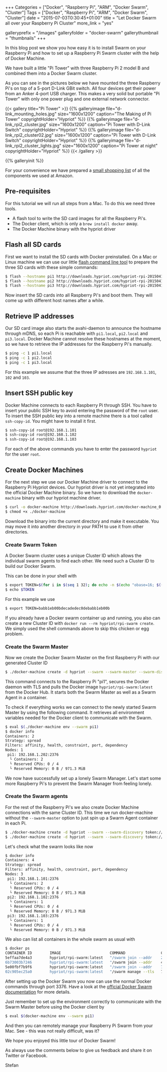 +++
Categories = ["Docker", "Raspberry Pi", "ARM", "Docker Swarm", "Cluster"]
Tags = ["Docker", "Raspberry Pi", "ARM", "Docker Swarm", "Cluster"]
date = "2015-07-03T0:30:45+01:00"
title = "Let Docker Swarm all over your Raspberry Pi Cluster"
more_link = "yes"

galleryprefix = "/images"
galleryfolder = "docker-swarm"
gallerythumbnail = "thumbnails"
+++

In this blog post we show you how easy it is to install Swarm on your Raspberry Pi and how to set up a Raspberry Pi Swarm cluster with the help of Docker Machine.

We have built a little "Pi Tower" with three Raspberry Pi 2 model B and combined them into a Docker Swarm cluster.
<!--more-->

As you can see in the pictures below we have mounted the three Raspberry Pi's on top of a 5-port D-Link GBit switch. All four devices get their power from an Anker 4-port USB charger.
This makes a very solid but portable "Pi Tower" with only one power plug and one external network connector.

{{< gallery title="Pi Tower" >}}
{{% galleryimage file="d-link_mounting_holes.jpg" size="1600x1200" caption="The Making of Pi Tower" copyrightHolder="Hypriot" %}}
{{% galleryimage file="d-link_rpi2_cluster.jpg" size="1600x1200" caption="Pi Tower with D-Link Switch" copyrightHolder="Hypriot" %}}
{{% galleryimage file="d-link_rpi2_cluster02.jpg" size="1600x1200" caption="Pi Tower with D-Link Switch" copyrightHolder="Hypriot" %}}
{{% galleryimage file="d-link_rpi2_cluster_lights.jpg" size="1600x1200" caption="Pi Tower at night" copyrightHolder="Hypriot" %}}
{{< /gallery >}}

{{% galleryinit %}}

For your convenience we have prepared a [small shopping list](http://www.amazon.de/gp/registry/wishlist/BCGEW9W3V8GM/ref=cm_wl_rlist_go_o) of all the components we used at Amazon.

## Pre-requisites

For this tutorial we will run all steps from a Mac. To do this we need three tools.

* A flash tool to write the SD card images for all the Raspberry Pi's.
* The Docker client, which is only a `brew install docker` away.
* The Docker Machine binary with the hypriot driver

## Flash all SD cards

First we want to install the SD cards with Docker preinstalled. 
On a Mac or Linux machine we can use our little [flash command line tool](https://github.com/hypriot/flash) to prepare the three SD cards with these simple commands:

```bash
$ flash --hostname pi1 http://downloads.hypriot.com/hypriot-rpi-20150416-201537.img.zip
$ flash --hostname pi2 http://downloads.hypriot.com/hypriot-rpi-20150416-201537.img.zip
$ flash --hostname pi3 http://downloads.hypriot.com/hypriot-rpi-20150416-201537.img.zip
```

Now insert the SD cards into all Raspberry Pi's and boot them. They will come up with different host names after a while.

## Retrieve IP addresses

Our SD card image also starts the avahi-daemon to announce the hostname through mDNS, so each Pi is reachable with `pi1.local`, `pi2.local` and `pi3.local`.
Docker Machine cannot resolve these hostnames at the moment, so we have to retrieve the IP addresses for the Raspberry Pi's manually.

```bash
$ ping -c 1 pi1.local
$ ping -c 1 pi2.local
$ ping -c 1 pi3.local
```

For this example we assume that the three IP adresses are `192.168.1.101`, `102` and `103`.

## Insert SSH public key

Docker Machine connects to each Raspberry Pi through SSH. You have to insert your public SSH key to avoid entering the password of the `root` user. 
To insert the SSH public key into a remote machine there is a tool called `ssh-copy-id`. You might have to install it first.

```bash
$ ssh-copy-id root@192.168.1.101
$ ssh-copy-id root@192.168.1.102
$ ssh-copy-id root@192.168.1.103
```

For each of the above commands you have to enter the password `hypriot` for the user `root`.

## Create Docker Machines

For the next step we use our Docker Machine driver to connect to the Raspberry Pi Hypriot devices.
Our hypriot driver is not yet integrated into the official Docker Machine binary.
So we have to download the `docker-machine` binary with our hypriot machine driver.

```bash
$ curl -o docker-machine http://downloads.hypriot.com/docker-machine_0.4.0-dev_darwin-amd64
$ chmod +x ./docker-machine
```

Download the binary into the current directory and make it executable. You may move it
into another directory in your PATH to use it from other directories.

### Create Swarm Token

A Docker Swarm cluster uses a unique Cluster ID which allows the individual swarm agents to find each other.
We need such a Cluster ID to build our Docker Swarm.

This can be done in your shell with

```bash
$ export TOKEN=$(for i in $(seq 1 32); do echo -n $(echo "obase=16; $(($RANDOM % 16))" | bc); done; echo)
$ echo $TOKEN
```

For this example we use

```bash
$ export TOKEN=babb1eb00bdecadedec0debabb1eb00b
```

If you already have a Docker swarm container up and running, you also can create a new Cluster ID
with `docker run --rm hypriot/rpi-swarm create`.
We simply used the shell commands above to skip this chicken or egg problem.

### Create the Swarm Master

Now we create the Docker Swarm Master on the first Raspberry Pi with our generated Cluster ID

```bash
$ ./docker-machine create -d hypriot --swarm --swarm-master --swarm-discovery token://$TOKEN --hypriot-ip-address 192.168.1.101 pi1
```

This command connects to the Raspberry Pi "pi1", secures the Docker daemon with TLS and pulls the Docker image `hypriot/rpi-swarm:latest` from the Docker Hub. 
It starts both the Swarm Master as well as a Swarm Agent in a container.

To check if everything works we can connect to the newly started Swarm Master by using the following command.
It retrieves all environment variables needed for the Docker client to communicate with the Swarm.

```bash
$ eval $(./docker-machine env --swarm pi1)
$ docker info
Containers: 2
Strategy: spread
Filters: affinity, health, constraint, port, dependency
Nodes: 1
 pi1: 192.168.1.202:2376
  └ Containers: 2
  └ Reserved CPUs: 0 / 4
  └ Reserved Memory: 0 B / 971.3 MiB
```

We now have successfully set up a lonely Swarm Manager. Let's start some more Raspberry Pi's to prevent the Swarm Manager from feeling lonely.

### Create the Swarm agents

For the rest of the Raspberry Pi's we also create Docker Machine connections with the same Cluster ID.
This time we run docker-machine without the `--swarm-master` option to just spin up a Swarm Agent container in each Pi.

```bash
$ ./docker-machine create -d hypriot --swarm --swarm-discovery token://$TOKEN --hypriot-ip-address 192.168.1.102 pi2
$ ./docker-machine create -d hypriot --swarm --swarm-discovery token://$TOKEN --hypriot-ip-address 192.168.1.103 pi3
```

Let's check what the swarm looks like now

```bash
$ docker info
Containers: 4
Strategy: spread
Filters: affinity, health, constraint, port, dependency
Nodes: 3
 pi1: 192.168.1.101:2376
  └ Containers: 2
  └ Reserved CPUs: 0 / 4
  └ Reserved Memory: 0 B / 971.3 MiB
 pi2: 192.168.1.102:2376
  └ Containers: 1
  └ Reserved CPUs: 0 / 4
  └ Reserved Memory: 0 B / 971.3 MiB
 pi3: 192.168.1.103:2376
  └ Containers: 1
  └ Reserved CPUs: 0 / 4
  └ Reserved Memory: 0 B / 971.3 MiB
```

We also can list all containers in the whole swarm as usual with

```bash
$ docker ps
CONTAINER ID        IMAGE                      COMMAND                CREATED             STATUS              PORTS                                    NAMES
5effaa7de4a3        hypriot/rpi-swarm:latest   "/swarm join --addr    2 minutes ago       Up About a minute   2375/tcp                                 pi3/swarm-agent
6b73003b7246        hypriot/rpi-swarm:latest   "/swarm join --addr    4 minutes ago       Up 3 minutes        2375/tcp                                 pi2/swarm-agent
5e00fbf7b9f6        hypriot/rpi-swarm:latest   "/swarm join --addr    7 minutes ago       Up 7 minutes        2375/tcp                                 pi1/swarm-agent
02c905ec25a0        hypriot/rpi-swarm:latest   "/swarm manage --tls   7 minutes ago       Up 7 minutes        2375/tcp, 192.168.1.101:3376->3376/tcp   pi1/swarm-agent-master
```

After setting up the Docker Swarm you now can use the normal Docker commands through port 3376.
Have a look at the [official Docker Swarm documentation](https://docs.docker.com/swarm/) for more details.

Just remember to set up the environment correctly to communicate with the Swarm Master before using the Docker client by

```bash
$ eval $(docker-machine env --swarm pi1)
```

And then you can remotely manage your Raspberry Pi Swarm from your Mac. See - this was not really difficult, was it?

We hope you enjoyed this little tour of Docker Swarm!

As always use the comments below to give us feedback and share it on Twitter or Facebook.

Stefan
